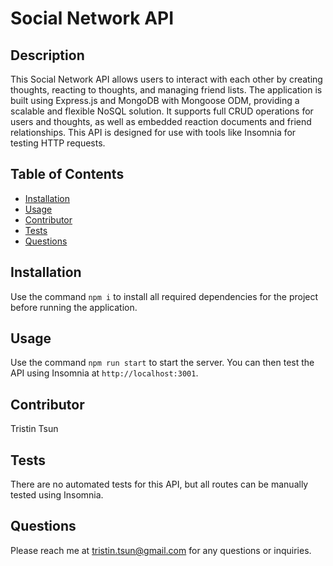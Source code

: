 # Social Network API

## Description

This Social Network API allows users to interact with each other by creating thoughts, reacting to thoughts, and managing friend lists. The application is built using Express.js and MongoDB with Mongoose ODM, providing a scalable and flexible NoSQL solution. It supports full CRUD operations for users and thoughts, as well as embedded reaction documents and friend relationships. This API is designed for use with tools like Insomnia for testing HTTP requests.

## Table of Contents

- [Installation](#installation)
- [Usage](#usage)
- [Contributor](#contributor)
- [Tests](#tests)
- [Questions](#questions)

## Installation

Use the command `npm i` to install all required dependencies for the project before running the application.

## Usage

Use the command `npm run start` to start the server. You can then test the API using Insomnia at `http://localhost:3001`.

## Contributor

Tristin Tsun

## Tests

There are no automated tests for this API, but all routes can be manually tested using Insomnia.

## Questions

Please reach me at [tristin.tsun@gmail.com](mailto:tristin.tsun@gmail.com) for any questions or inquiries.
